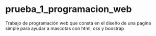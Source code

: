 # prueba_1_programacion_web
Trabajo de programación web que consta en el diseño de una pagina simple para ayudar a mascotas con html, css y boostrap

